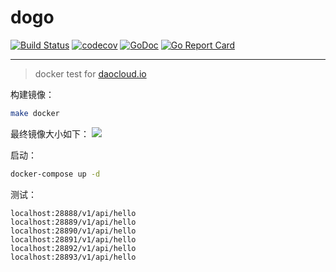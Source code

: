 # dogo
[![Build Status](https://travis-ci.com/kcoewoys/dogo.svg?branch=master)](https://travis-ci.com/kcoewoys/dogo)
[![codecov](https://codecov.io/gh/kcoewoys/dogo/branch/master/graph/badge.svg)](https://codecov.io/gh/kcoewoys/dogo)
[![GoDoc](https://godoc.org/github.com/kcoewoys/dogo?status.svg)](https://godoc.org/github.com/kcoewoys/dogo)
[![Go Report Card](https://goreportcard.com/badge/github.com/kcoewoys/dogo)](https://goreportcard.com/report/github.com/kcoewoys/dogo)

---
> docker test for [daocloud.io](https://account.daocloud.io)

构建镜像：
```bash
make docker
```

最终镜像大小如下：
![](http://blog.maser.top/docker/docker_size.png)

启动：
```bash
docker-compose up -d
```

测试：
```
localhost:28888/v1/api/hello
localhost:28889/v1/api/hello
localhost:28890/v1/api/hello
localhost:28891/v1/api/hello
localhost:28892/v1/api/hello
localhost:28893/v1/api/hello
```